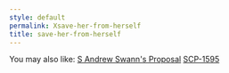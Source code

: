 ```yaml
---
style: default
permalink: Xsave-her-from-herself
title: save-her-from-herself
---
```

You may also like:
[S Andrew Swann's Proposal](http://scp-wiki.net/sandrewswann-s-proposal)
[SCP-1595](http://scp-wiki.net/scp-1595)